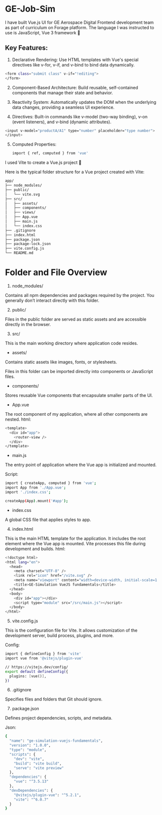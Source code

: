 # GE-Job-Sim
I have built Vue.js UI for GE Aerospace Digital Frontend development team as part of curriculum on Forage platform. The language I was instructed to use is JavaScript, Vue 3 framework 🚀

## Key Features: 

1. Declarative Rendering:
Use HTML templates with Vue's special directives like v-for, v-if, and v-bind to bind data dynamically.
```bash
<form class="submit class" v-if="!editing">
</form>
```

2. Component-Based Architecture:
Build reusable, self-contained components that manage their state and behavior. 

3. Reactivity System:
Automatically updates the DOM when the underlying data changes, providing a seamless UI experience. 

4. Directives:
Built-in commands like v-model (two-way binding), v-on (event listeners), and v-bind (dynamic attributes).
```bash
<input v-model="productA/A1" type="number" placeholder="type number">
</input>
```
5. Computed Properties:
   ```bash
   import { ref, computed } from 'vue'
   ```
I used Vite to create a Vue.js project 👋

Here is the typical folder structure for a Vue project created with Vite:
```bash
app/
├── node_modules/
├── public/
│   └── vite.svg
├── src/
│   ├── assets/
│   ├── components/
│   ├── views/
│   ├── App.vue
│   ├── main.js
│   └── index.css
├── .gitignore
├── index.html
├── package.json
├── package-lock.json
├── vite.config.js
└── README.md
```
# Folder and File Overview 

1. node_modules/ 

Contains all npm dependencies and packages required by the project. You generally don’t interact directly with this folder.

2. public/ 

Files in the public folder are served as static assets and are accessible directly in the browser. 

3. src/ 

This is the main working directory where application code resides. 

- assets/ 

Contains static assets like images, fonts, or stylesheets. 

Files in this folder can be imported directly into components or JavaScript files. 

- components/ 

Stores reusable Vue components that encapsulate smaller parts of the UI. 

- App.vue 

The root component of my application, where all other components are nested.
html:
```bash
<template>
  <div id="app">
    <router-view />
  </div>
</template>
```
- main.js 

The entry point of application where the Vue app is initialized and mounted. 

Script:
```bash
import { createApp, computed } from 'vue';
import App from './App.vue';
import './index.css'; 

createApp(App).mount('#app');
```
- index.css

A global CSS file that applies styles to app.

4. index.html

This is the main HTML template for the application. It includes the root element where the Vue app is mounted. Vite processes this file during development and builds.
html:
```bash
<!doctype html>
<html lang="en">
  <head>
    <meta charset="UTF-8" />
    <link rel="icon" href="/vite.svg" />
    <meta name="viewport" content="width=device-width, initial-scale=1.0" />
    <title>GE-Simulation VueJS fundamentals</title>
  </head>
  <body>
    <div id="app"></div>
    <script type="module" src="/src/main.js"></script>
  </body>
</html>
```
5. vite.config.js 

This is the configuration file for Vite. It allows customization of the development server, build process, plugins, and more. 

Config:
```bash
import { defineConfig } from 'vite'
import vue from '@vitejs/plugin-vue' 

// https://vitejs.dev/config/
export default defineConfig({
  plugins: [vue()],
})
```
6. .gitignore

Specifies files and folders that Git should ignore.

7. package.json

Defines project dependencies, scripts, and metadata.

Json:
```bash
{
  "name": "ge-simulation-vuejs-fundamentals",
  "version": "1.0.0",
  "type": "module",
  "scripts": {
    "dev": "vite",
    "build": "vite build",
    "serve": "vite preview"
  },
  "dependencies": {
    "vue": "^3.5.13"
  },
  "devDependencies": {
    "@vitejs/plugin-vue": "^5.2.1",
    "vite": "^6.0.7"
  }
}
```
